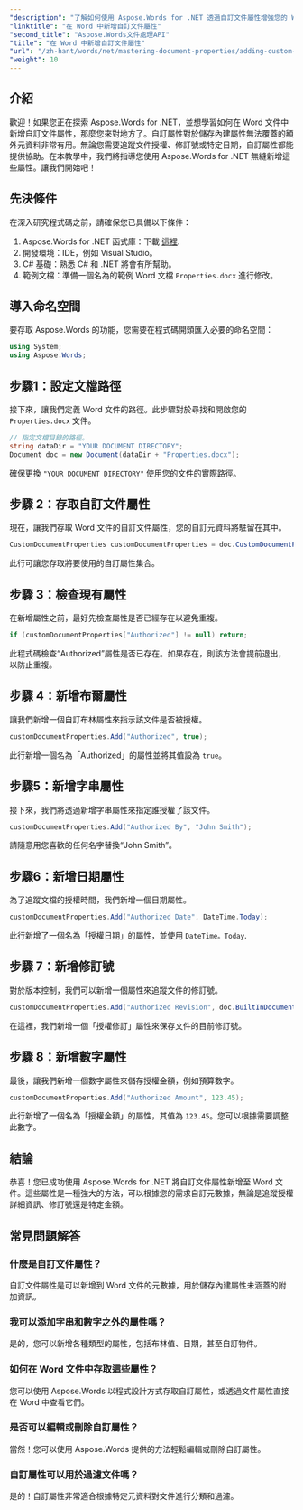 ```yaml
---
"description": "了解如何使用 Aspose.Words for .NET 透過自訂文件屬性增強您的 Word 文件。本指南將引導您完成整個過程。"
"linktitle": "在 Word 中新增自訂文件屬性"
"second_title": "Aspose.Words文件處理API"
"title": "在 Word 中新增自訂文件屬性"
"url": "/zh-hant/words/net/mastering-document-properties/adding-custom-document-properties-in-word/"
"weight": 10
---
```


## 介紹

歡迎！如果您正在探索 Aspose.Words for .NET，並想學習如何在 Word 文件中新增自訂文件屬性，那麼您來對地方了。自訂屬性對於儲存內建屬性無法覆蓋的額外元資料非常有用。無論您需要追蹤文件授權、修訂號或特定日期，自訂屬性都能提供協助。在本教學中，我們將指導您使用 Aspose.Words for .NET 無縫新增這些屬性。讓我們開始吧！

## 先決條件

在深入研究程式碼之前，請確保您已具備以下條件：

1. Aspose.Words for .NET 函式庫：下載 [這裡](https://releases。aspose.com/words/net/).
2. 開發環境：IDE，例如 Visual Studio。
3. C# 基礎：熟悉 C# 和 .NET 將會有所幫助。
4. 範例文檔：準備一個名為的範例 Word 文檔 `Properties.docx` 進行修改。

## 導入命名空間

要存取 Aspose.Words 的功能，您需要在程式碼開頭匯入必要的命名空間：

```csharp
using System;
using Aspose.Words;
```

## 步驟1：設定文檔路徑

接下來，讓我們定義 Word 文件的路徑。此步驟對於尋找和開啟您的 `Properties.docx` 文件。

```csharp
// 指定文檔目錄的路徑。
string dataDir = "YOUR DOCUMENT DIRECTORY";
Document doc = new Document(dataDir + "Properties.docx");
```

確保更換 `"YOUR DOCUMENT DIRECTORY"` 使用您的文件的實際路徑。

## 步驟 2：存取自訂文件屬性

現在，讓我們存取 Word 文件的自訂文件屬性，您的自訂元資料將駐留在其中。

```csharp
CustomDocumentProperties customDocumentProperties = doc.CustomDocumentProperties;
```

此行可讓您存取將要使用的自訂屬性集合。

## 步驟 3：檢查現有屬性

在新增屬性之前，最好先檢查屬性是否已經存在以避免重複。

```csharp
if (customDocumentProperties["Authorized"] != null) return;
```

此程式碼檢查“Authorized”屬性是否已存在。如果存在，則該方法會提前退出，以防止重複。

## 步驟 4：新增布爾屬性

讓我們新增一個自訂布林屬性來指示該文件是否被授權。

```csharp
customDocumentProperties.Add("Authorized", true);
```

此行新增一個名為「Authorized」的屬性並將其值設為 `true`。

## 步驟5：新增字串屬性

接下來，我們將透過新增字串屬性來指定誰授權了該文件。

```csharp
customDocumentProperties.Add("Authorized By", "John Smith");
```

請隨意用您喜歡的任何名字替換“John Smith”。

## 步驟6：新增日期屬性

為了追蹤文檔的授權時間，我們新增一個日期屬性。

```csharp
customDocumentProperties.Add("Authorized Date", DateTime.Today);
```

此行新增了一個名為「授權日期」的屬性，並使用 `DateTime。Today`.

## 步驟 7：新增修訂號

對於版本控制，我們可以新增一個屬性來追蹤文件的修訂號。

```csharp
customDocumentProperties.Add("Authorized Revision", doc.BuiltInDocumentProperties.RevisionNumber);
```

在這裡，我們新增一個「授權修訂」屬性來保存文件的目前修訂號。

## 步驟 8：新增數字屬性

最後，讓我們新增一個數字屬性來儲存授權金額，例如預算數字。

```csharp
customDocumentProperties.Add("Authorized Amount", 123.45);
```

此行新增了一個名為「授權金額」的屬性，其值為 `123.45`。您可以根據需要調整此數字。

## 結論

恭喜！您已成功使用 Aspose.Words for .NET 將自訂文件屬性新增至 Word 文件。這些屬性是一種強大的方法，可以根據您的需求自訂元數據，無論是追蹤授權詳細資訊、修訂號還是特定金額。

## 常見問題解答

### 什麼是自訂文件屬性？
自訂文件屬性是可以新增到 Word 文件的元數據，用於儲存內建屬性未涵蓋的附加資訊。

### 我可以添加字串和數字之外的屬性嗎？
是的，您可以新增各種類型的屬性，包括布林值、日期，甚至自訂物件。

### 如何在 Word 文件中存取這些屬性？
您可以使用 Aspose.Words 以程式設計方式存取自訂屬性，或透過文件屬性直接在 Word 中查看它們。

### 是否可以編輯或刪除自訂屬性？
當然！您可以使用 Aspose.Words 提供的方法輕鬆編輯或刪除自訂屬性。

### 自訂屬性可以用於過濾文件嗎？
是的！自訂屬性非常適合根據特定元資料對文件進行分類和過濾。